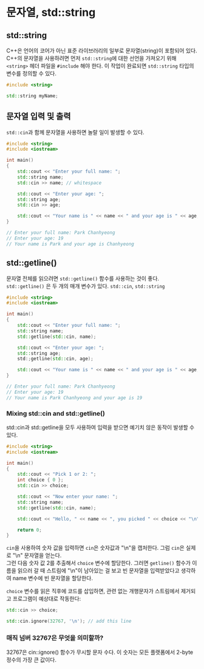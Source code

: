 # 문자열, std::string

## std::string

C++은 언어의 코어가 아닌 표준 라이브러리의 일부로 문자열(string)이 포함되어 있다.<br>
C++의 문자열을 사용하려면 먼저 `std::string`에 대한 선언을 가져오기 위해 `<string>` 헤더 파일을 `#include` 해야 한다. 이 작업이 완료되면 `std::string` 타입의 변수를 정의할 수 있다.

```cpp
#include <string>

std::string myName;
```

## 문자열 입력 및 출력

`std::cin`과 함께 문자열을 사용하면 놀랄 일이 발생할 수 있다.
```cpp
#include <string>
#include <iostream>

int main()
{
    std::cout << "Enter your full name: ";
    std::string name;
    std::cin >> name; // whitespace

    std::cout << "Enter your age: ";
    std::string age;
    std::cin >> age;

    std::cout << "Your name is " << name << " and your age is " << age;
}

// Enter your full name: Park Chanhyeong
// Enter your age: 19
// Your name is Park and your age is Chanhyeong
```

## std::getline()

문자열 전체를 읽으려면 `std::getline()` 함수를 사용하는 것이 좋다. <br>
`std::getline()` 은 두 개의 매개 변수가 있다. `std::cin`, `std::string`

```cpp
#include <string>
#include <iostream>

int main()
{
    std::cout << "Enter your full name: ";
    std::string name;
    std::getline(std::cin, name);

    std::cout << "Enter your age: ";
    std::string age;
    std:;getline(std::cin, age);

    std::cout << "Your name is " << name << " and your age is " << age;
}

// Enter your full name: Park Chanhyeong
// Enter your age: 19
// Your name is Park Chanhyeong and your age is 19
```

### Mixing std::cin and std::getline()

std::cin과 std::getline을 모두 사용하여 입력을 받으면 예기치 않은 동작이 발생할 수 있다.
```cpp
#include <string>
#include <iostream>

int main()
{
    std::cout << "Pick 1 or 2: ";
    int choice { 0 };
    std::cin >> choice;

    std::cout << "Now enter your name: ";
    std::string name;
    std::getline(std::cin, name);

    std::cout << "Hello, " << name << ", you picked " << choice << "\n";

    return 0;
}
```

`cin`을 사용하여 숫자 값을 입력하면 `cin`은 숫자값과 "\n"을 캡처한다. 그럼 `cin`은 실제로 "\n" 문자열을 얻는다.<br>
그런 다음 숫자 값 2를 추출해서 `choice` 변수에 할당한다. 그러면 `getline()` 함수가 이름을 읽으러 갈 때 스트림에 "\n"이 남아있는 걸 보고 빈 문자열을 입력받았다고 생각하여 name 변수에 빈 문자열을 할당한다.<br>

`choice` 변수를 읽은 직후에 코드를 삽입하면, 관련 없는 개행문자가 스트림에서 제거되고 프로그램이 예상대로 작동한다:
```cpp
std::cin >> choice;

std::cin.ignore(32767, '\n'); // add this line
```

### 매직 넘버 32767은 무엇을 의미할까?

32767은 cin::ignore() 함수가 무시할 문자 수다. 이 숫자는 모든 플랫폼에서 2-byte 정수의 가장 큰 값이다.